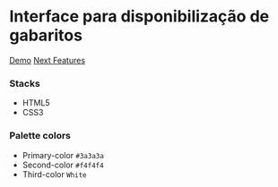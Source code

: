 # Interface para disponibilização de gabaritos #

[Demo](https://deppbrazil.github.io/storage-interface/)
[Next Features](https://github.com/deppbrazil/storage-interface/blob/master/next-steps.md)

### Stacks ###
* HTML5
* CSS3

### Palette colors ###
* Primary-color `#3a3a3a`
* Second-color `#f4f4f4`
* Third-color `White`
